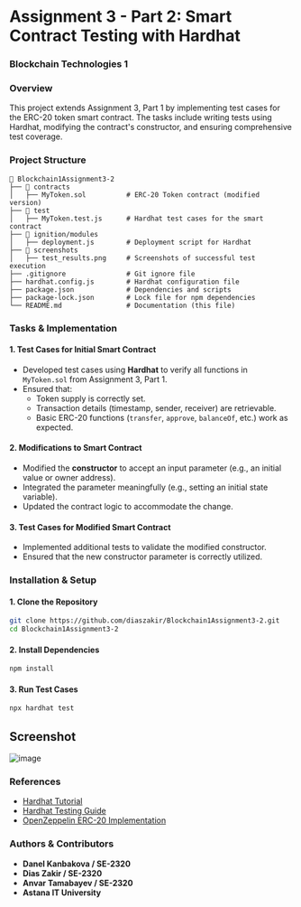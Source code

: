 # Assignment 3 - Part 2: Smart Contract Testing with Hardhat

### **Blockchain Technologies 1**

### **Overview**
This project extends Assignment 3, Part 1 by implementing test cases for the ERC-20 token smart contract. The tasks include writing tests using Hardhat, modifying the contract's constructor, and ensuring comprehensive test coverage.

### **Project Structure**
```
📂 Blockchain1Assignment3-2
├── 📂 contracts
│   ├── MyToken.sol          # ERC-20 Token contract (modified version)
├── 📂 test
│   ├── MyToken.test.js      # Hardhat test cases for the smart contract
├── 📂 ignition/modules
│   ├── deployment.js        # Deployment script for Hardhat
├── 📂 screenshots
│   ├── test_results.png     # Screenshots of successful test execution
├── .gitignore               # Git ignore file
├── hardhat.config.js        # Hardhat configuration file
├── package.json             # Dependencies and scripts
├── package-lock.json        # Lock file for npm dependencies
└── README.md                # Documentation (this file)
```

### **Tasks & Implementation**

#### **1. Test Cases for Initial Smart Contract**
- Developed test cases using **Hardhat** to verify all functions in `MyToken.sol` from Assignment 3, Part 1.
- Ensured that:
  - Token supply is correctly set.
  - Transaction details (timestamp, sender, receiver) are retrievable.
  - Basic ERC-20 functions (`transfer`, `approve`, `balanceOf`, etc.) work as expected.

#### **2. Modifications to Smart Contract**
- Modified the **constructor** to accept an input parameter (e.g., an initial value or owner address).
- Integrated the parameter meaningfully (e.g., setting an initial state variable).
- Updated the contract logic to accommodate the change.

#### **3. Test Cases for Modified Smart Contract**
- Implemented additional tests to validate the modified constructor.
- Ensured that the new constructor parameter is correctly utilized.


### **Installation & Setup**
#### **1. Clone the Repository**
```sh
git clone https://github.com/diaszakir/Blockchain1Assignment3-2.git
cd Blockchain1Assignment3-2
```

#### **2. Install Dependencies**
```sh
npm install
```

#### **3. Run Test Cases**
```sh
npx hardhat test
```

## Screenshot
![image](https://github.com/user-attachments/assets/efba7a33-5bc0-4043-a527-67c11159dee1)


### **References**
- [Hardhat Tutorial](https://hardhat.org/tutorial)
- [Hardhat Testing Guide](https://hardhat.org/hardhat-runner/docs/guides/test-contracts)
- [OpenZeppelin ERC-20 Implementation](https://wizard.openzeppelin.com/)

### **Authors & Contributors**
- **Danel Kanbakova / SE-2320**
- **Dias Zakir / SE-2320**
- **Anvar Tamabayev / SE-2320**
- **Astana IT University**



